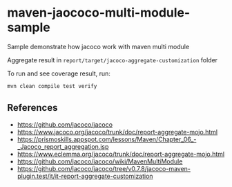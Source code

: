 # maven-jaococo-multi-module-sample

Sample demonstrate how jacoco work with maven multi module

Aggregate result in ```report/target/jacoco-aggregate-customization``` folder 

To run and see coverage result, run:

```bash
mvn clean compile test verify
```
## References

- <https://github.com/jacoco/jacoco>
- <https://www.jacoco.org/jacoco/trunk/doc/report-aggregate-mojo.html>
- <https://prismoskills.appspot.com/lessons/Maven/Chapter_06_-_Jacoco_report_aggregation.jsp>
- <https://www.eclemma.org/jacoco/trunk/doc/report-aggregate-mojo.html>
- <https://github.com/jacoco/jacoco/wiki/MavenMultiModule>
- <https://github.com/jacoco/jacoco/tree/v0.7.8/jacoco-maven-plugin.test/it/it-report-aggregate-customization>